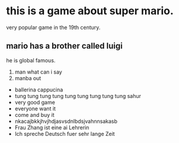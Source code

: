 # this is a game about super mario.
very popular game in the 19th century.
## mario has a brother called luigi
he is global famous.
1. man what can i say 
2. manba out 
- ballerina cappucina
- tung tung tung tung tung tung tung tung tung sahur
- very good game
- everyone want it
- come and buy it
- nkacajbkkjhvjhdjasvsdnlbdsjvahnnsakasb
- Frau  Zhang ist eine ai Lehrerin
- Ich spreche Deutsch fuer sehr lange Zeit
